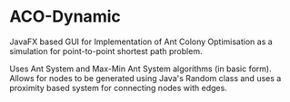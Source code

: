 # ACO-Dynamic

JavaFX based GUI for Implementation of Ant Colony Optimisation as a simulation for point-to-point shortest path problem.

Uses Ant System and Max-Min Ant System algorithms (in basic form). Allows for nodes to be generated using Java's Random class and uses a proximity based system for connecting nodes with edges.
